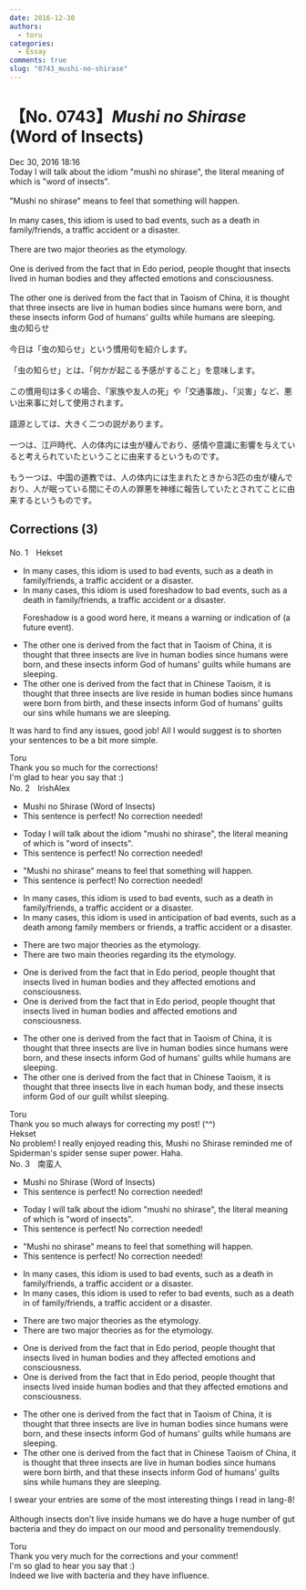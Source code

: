 ```yaml
---
date: 2016-12-30
authors:
  - toru
categories:
  - Essay
comments: true
slug: "0743_mushi-no-shirase"
---
```


# 【No. 0743】<strong><em>Mushi no Shirase</strong></em> (Word of Insects)
<div class="date">Dec 30, 2016 18:16</div>
<div id="post"><div id="body_show_ori">
Today I will talk about the idiom "mushi no shirase", the literal meaning of which is "word of insects".<br/><br/>"Mushi no shirase" means to feel that something will happen.<br/><br/>In many cases, this idiom is used to bad events, such as a death in family/friends, a traffic accident or a disaster.<br/><br/>There are two major theories as the etymology.<br/><br/>One is derived from the fact that in Edo period, people thought that insects lived in human bodies and they affected emotions and consciousness.<br/><br/>The other one is derived from the fact that in Taoism of China, it is thought that three insects are live in human bodies since humans were born, and these insects inform God of humans' guilts while humans are sleeping.
</div></div>

<!-- more -->

<div id="post_ja"><div id="body_show_mo">
虫の知らせ<br/><br/>今日は「虫の知らせ」という慣用句を紹介します。<br/><br/>「虫の知らせ」とは、「何かが起こる予感がすること」を意味します。<br/><br/>この慣用句は多くの場合、「家族や友人の死」や「交通事故」、「災害」など、悪い出来事に対して使用されます。<br/><br/>語源としては、大きく二つの説があります。<br/><br/>一つは、江戸時代、人の体内には虫が棲んでおり、感情や意識に影響を与えていると考えられていたということに由来するというものです。<br/><br/>もう一つは、中国の道教では、人の体内には生まれたときから3匹の虫が棲んでおり、人が眠っている間にその人の罪悪を神様に報告していたとされてことに由来するというものです。
</div></div>

## Corrections (3)
<div id="block"><div class="first_name"> No. 1　<span class="just_name">Hekset</span></div><div id="block2">
<ul class="correction_field">
<li class="incorrect">In many cases, this idiom is used to bad events, such as a death in family/friends, a traffic accident or a disaster.</li>
<li class="corrected correct">
In many cases, this idiom is used <span class="f_blue">foreshadow</span> to bad events, such as a death in family/friends, a traffic accident or a disaster.
<p class="correction_comment">Foreshadow is a good word here, it means a warning or indication of (a future event).</p>
</li>
</ul>
<ul class="correction_field">
<li class="incorrect">The other one is derived from the fact that in Taoism of China, it is thought that three insects are live in human bodies since humans were born, and these insects inform God of humans' guilts while humans are sleeping.</li>
<li class="corrected correct">
The other one is derived from <span class="sline"><span class="f_red">the fact</span><span class="f_red"> that in</span></span> <span class="f_blue">Chinese Taoism</span>, it is thought that three insects <span class="sline"><span class="f_red">are live</span></span> <span class="f_blue">reside</span> in human bodies <span class="sline"><span class="f_red">since humans were born</span></span> <span class="f_blue">from birth,</span> and these insects inform God of <span class="sline"><span class="f_red">humans' guilts</span></span> <span class="f_blue">our sins</span> while <span class="sline"><span class="f_red">humans</span></span> <span class="f_blue">we</span> <span class="sline"><span class="f_red">are</span></span> sleep<span class="f_red">ing</span>.
</li>
</ul>
<p class="comment_small">
 It was hard to find any issues, good job! All I would suggest is to shorten your sentences to be a bit more simple.
</p>

</div><div class="name"><span class="just_name">Toru</span><br>
Thank you so much for the corrections!<br/>I'm glad to hear you say that :)
</div>
</div>
<div id="block"><div class="first_name"> No. 2　<span class="just_name">IrishAlex</span></div><div id="block2">
<ul class="correction_field">
<li class="incorrect">Mushi no Shirase (Word of Insects)</li>
<li class="corrected perfect">This sentence is perfect! No correction needed!</li>
</ul>
<ul class="correction_field">
<li class="incorrect">Today I will talk about the idiom "mushi no shirase", the literal meaning of which is "word of insects".</li>
<li class="corrected perfect">This sentence is perfect! No correction needed!</li>
</ul>
<ul class="correction_field">
<li class="incorrect">"Mushi no shirase" means to feel that something will happen.</li>
<li class="corrected perfect">This sentence is perfect! No correction needed!</li>
</ul>
<ul class="correction_field">
<li class="incorrect">In many cases, this idiom is used to bad events, such as a death in family/friends, a traffic accident or a disaster.</li>
<li class="corrected correct">
In many cases, this idiom is used <span class="f_blue">in anticipation of </span>bad events, such as a death among family <span class="f_blue">members or</span> friends, a traffic accident or a disaster.
</li>
</ul>
<ul class="correction_field">
<li class="incorrect">There are two major theories as the etymology.</li>
<li class="corrected correct">
There are two <span class="f_blue">main</span> theories <span class="f_blue">regarding its</span> the etymology.
</li>
</ul>
<ul class="correction_field">
<li class="incorrect">One is derived from the fact that in Edo period, people thought that insects lived in human bodies and they affected emotions and consciousness.</li>
<li class="corrected correct">
One is derived from the fact that in Edo period, people thought that insects lived in human bodies and affected emotions and consciousness.
</li>
</ul>
<ul class="correction_field">
<li class="incorrect">The other one is derived from the fact that in Taoism of China, it is thought that three insects are live in human bodies since humans were born, and these insects inform God of humans' guilts while humans are sleeping.</li>
<li class="corrected correct">
The other one is derived from the fact that in <span class="f_blue">Chinese</span> Taoism, it is thought that three insects live <span class="f_blue">in each human body</span>, and these insects inform God of <span class="f_blue">our guilt whilst sleeping</span>.
</li>
</ul>
</div><div class="name"><span class="just_name">Toru</span><br>
Thank you so much always for correcting my post! (^^)
</div>
<div class="name"><span class="just_name">Hekset</span><br>
No problem! I really enjoyed reading this, Mushi no Shirase reminded me of Spiderman's spider sense super power. Haha.
</div>
</div>
<div id="block"><div class="first_name"> No. 3　<span class="just_name">南蛮人</span></div><div id="block2">
<ul class="correction_field">
<li class="incorrect">Mushi no Shirase (Word of Insects)</li>
<li class="corrected perfect">This sentence is perfect! No correction needed!</li>
</ul>
<ul class="correction_field">
<li class="incorrect">Today I will talk about the idiom "mushi no shirase", the literal meaning of which is "word of insects".</li>
<li class="corrected perfect">This sentence is perfect! No correction needed!</li>
</ul>
<ul class="correction_field">
<li class="incorrect">"Mushi no shirase" means to feel that something will happen.</li>
<li class="corrected perfect">This sentence is perfect! No correction needed!</li>
</ul>
<ul class="correction_field">
<li class="incorrect">In many cases, this idiom is used to bad events, such as a death in family/friends, a traffic accident or a disaster.</li>
<li class="corrected correct">
In many cases, this idiom is used to <span class="f_blue">refer to</span> bad events, such as a death <span class="sline"><span class="f_red">in</span></span> <span class="f_blue">of</span> family/friends, a traffic accident or a disaster.
</li>
</ul>
<ul class="correction_field">
<li class="incorrect">There are two major theories as the etymology.</li>
<li class="corrected correct">
There are two major theories <span class="sline"><span class="f_red">as</span></span> <span class="f_blue">for</span> the etymology.
</li>
</ul>
<ul class="correction_field">
<li class="incorrect">One is derived from the fact that in Edo period, people thought that insects lived in human bodies and they affected emotions and consciousness.</li>
<li class="corrected correct">
One is derived from the fact that in Edo period, people thought that insects lived in<span class="f_bold"><span class="f_gray">side</span></span> human bodies and <span class="f_blue">that</span> they affected emotions and consciousness.
</li>
</ul>
<ul class="correction_field">
<li class="incorrect">The other one is derived from the fact that in Taoism of China, it is thought that three insects are live in human bodies since humans were born, and these insects inform God of humans' guilts while humans are sleeping.</li>
<li class="corrected correct">
The other one is derived from the fact that in <span class="f_blue">Chinese</span> Taoism <span class="sline"><span class="f_red">of China,</span></span> it is thought that three insects <span class="sline"><span class="f_red">are</span></span> live in human bodies since <span class="sline"><span class="f_red">humans were born</span></span><span class="f_blue"> birth</span>, and <span class="f_blue">that</span> these insects inform God of humans' <span class="f_red"><span class="sline">guilts</span></span> <span class="f_blue">sins</span> while <span class="f_red"><span class="sline">humans</span></span> <span class="f_blue">they</span> are sleeping.
</li>
</ul>
<p class="comment_small">
 I swear your entries are some of the most interesting things I read in lang-8!
 <br/>
 <br/>
 Although insects don't live inside humans we do have a huge number of gut bacteria and they do impact on our mood and personality tremendously.
</p>

</div><div class="name"><span class="just_name">Toru</span><br>
Thank you very much for the corrections and your comment!<br/>I'm so glad to hear you say that :)<br/>Indeed we live with bacteria and they have influence.
</div>
</div>

